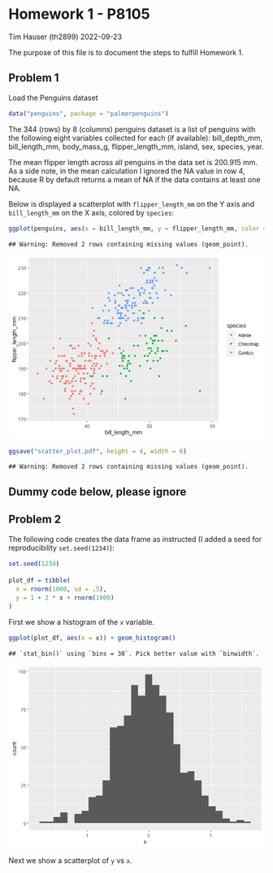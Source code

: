 Homework 1 - P8105
================
Tim Hauser (th2899)
2022-09-23

The purpose of this file is to document the steps to fulfill Homework 1.

## Problem 1

Load the Penguins dataset

``` r
data("penguins", package = "palmerpenguins")
```

The 344 (rows) by 8 (columns) penguins dataset is a list of penguins
with the following eight variables collected for each (if available):
bill_depth_mm, bill_length_mm, body_mass_g, flipper_length_mm, island,
sex, species, year.

The mean flipper length across all penguins in the data set is 200.915
mm. As a side note, in the mean calculation I ignored the NA value in
row 4, because R by default returns a mean of NA if the data contains at
least one NA.

Below is displayed a scatterplot with `flipper_length_mm` on the Y axis
and `bill_length_mm` on the X axis, colored by `species`:

``` r
ggplot(penguins, aes(x = bill_length_mm, y = flipper_length_mm, color = species)) + geom_point()
```

    ## Warning: Removed 2 rows containing missing values (geom_point).

![](p8105_hw1_th2899_files/figure-gfm/yx_scatter-1.png)<!-- -->

``` r
ggsave("scatter_plot.pdf", height = 4, width = 6) 
```

    ## Warning: Removed 2 rows containing missing values (geom_point).

## Dummy code below, please ignore

## Problem 2

The following code creates the data frame as instructed (I added a seed
for reproducibility `set.seed(1234)`):

``` r
set.seed(1234)

plot_df = tibble(
  x = rnorm(1000, sd = .5),
  y = 1 + 2 * x + rnorm(1000)
)
```

First we show a histogram of the `x` variable.

``` r
ggplot(plot_df, aes(x = x)) + geom_histogram()
```

    ## `stat_bin()` using `bins = 30`. Pick better value with `binwidth`.

![](p8105_hw1_th2899_files/figure-gfm/x_hist-1.png)<!-- -->

Next we show a scatterplot of `y` vs `x`.
